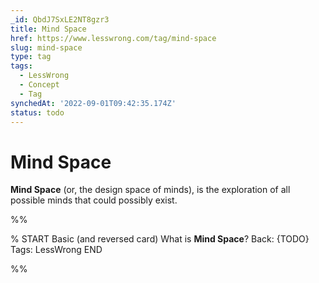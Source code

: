 ```yaml
---
_id: QbdJ7SxLE2NT8gzr3
title: Mind Space
href: https://www.lesswrong.com/tag/mind-space
slug: mind-space
type: tag
tags:
  - LessWrong
  - Concept
  - Tag
synchedAt: '2022-09-01T09:42:35.174Z'
status: todo
---
```


# Mind Space

**Mind Space** (or, the design space of minds), is the exploration of all possible minds that could possibly exist.


%%

% START
Basic (and reversed card)
What is **Mind Space**?
Back: {TODO}
Tags: LessWrong
END

%%
	
